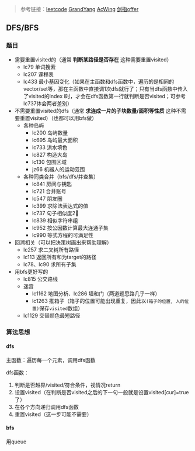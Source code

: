 > 参考链接：[leetcode](https://leetcode.com/problems/) [GrandYang](https://www.cnblogs.com/grandyang/p/6854825.html) [AcWing](https://www.acwing.com/about/) [剑指offer](https://www.nowcoder.com/ta/coding-interviews)

## DFS/BFS

### 题目

- 需要重置visited的（通常 **判断某路径是否存在** 这种需要重置visited）
  - lc79 单词搜索
  - lc207 课程表
  - lc433 最小基因变化（如果在主函数和dfs函数中，遍历的是相同的vector/set等，那在主函数中直接调1次dfs就行了；只有当dfs函数中传入了visited的index i时，才会在dfs函数第一行就判断是否visited；可参考lc737体会两者差别）
- 不需要重置visited的dfs（通常 **求连成一片的子块数量/面积等性质** 这种不需要重置visited）（也都可以用bfs做）
  - 各种岛屿
    - lc200 岛屿数量
    - lc695 岛屿最大面积
    - lc733 洪水填色
    - lc827 构造大岛
    - lc130 包围区域
    - jz66 机器人的运动范围
  - 各种同类合并（bfs/dfs/并查集）
    - lc841 房间与钥匙
    - lc721 合并账号
    - lc547 朋友圈
    - lc399 求除法表达式的值
    - lc737 句子相似度2⃣️
    - lc839 相似字符串组
    - lc952 按公因数计算最大连通子集
    - lc990 等式方程的可满足性
- 回溯相关（可以把决策树画出来帮助理解）
  - lc257 求二叉树所有路径
  - lc113 返回所有和为target的路径
  - lc78、lc90 求所有子集
- 用bfs更好写的
  - lc815 公交路线
  - 迷宫
    - lc1162 地图分析、lc286 墙和门（两道题思路几乎一样）
    - lc1263 推箱子（箱子的位置可能出现重复，因此以`(箱子的位置, 人的位置)`保存`visited`数组）
  - lc1129 交替颜色最短路径

### 算法思想

#### dfs

主函数：遍历每一个元素，调用dfs函数

dfs函数：

1. 判断是否越界/visited/符合条件，视情况return
2. 设置visited（在判断是否visited之后的下一句一般就是设置visited[cur]=true了）
3. 在各个方向递归调用dfs函数
4. 重置visited（这一步可能不需要）

#### bfs

用queue